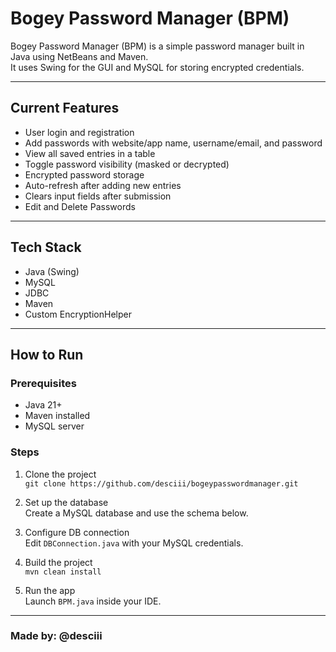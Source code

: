 # Bogey Password Manager (BPM)

Bogey Password Manager (BPM) is a simple password manager built in Java using NetBeans and Maven.  
It uses Swing for the GUI and MySQL for storing encrypted credentials.

---

## Current Features

- User login and registration
- Add passwords with website/app name, username/email, and password
- View all saved entries in a table
- Toggle password visibility (masked or decrypted)
- Encrypted password storage
- Auto-refresh after adding new entries
- Clears input fields after submission
- Edit and Delete Passwords

---

## Tech Stack

- Java (Swing)
- MySQL
- JDBC
- Maven
- Custom EncryptionHelper

---

## How to Run

### Prerequisites

- Java 21+
- Maven installed
- MySQL server

### Steps

1. Clone the project  
   `git clone https://github.com/desciii/bogeypasswordmanager.git`

2. Set up the database  
   Create a MySQL database and use the schema below.

3. Configure DB connection  
   Edit `DBConnection.java` with your MySQL credentials.

4. Build the project  
   `mvn clean install`

5. Run the app  
   Launch `BPM.java` inside your IDE.

---

### Made by: @desciii